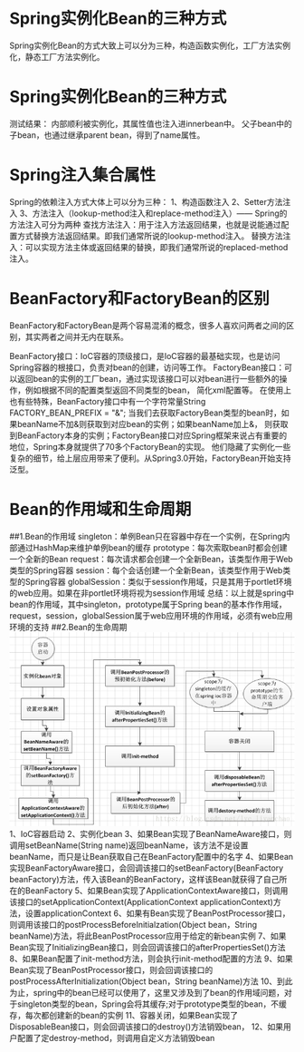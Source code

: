 # Spring实例化Bean的三种方式
Spring实例化Bean的方式大致上可以分为三种，构造函数实例化，工厂方法实例化，静态工厂方法实例化。

# Spring实例化Bean的三种方式
测试结果：
内部顺利被实例化，其属性值也注入进innerbean中。
父子bean中的子bean，也通过继承parent bean，得到了name属性。

# Spring注入集合属性
Spring的依赖注入方式大体上可以分为三种：
1、构造函数注入
2、Setter方法注入
3、方法注入（lookup-method注入和replace-method注入）——
Spring的方法注入可分为两种
查找方法注入：用于注入方法返回结果，也就是说能通过配置方式替换方法返回结果。即我们通常所说的lookup-method注入。
替换方法注入：可以实现方法主体或返回结果的替换，即我们通常所说的replaced-method注入。

# BeanFactory和FactoryBean的区别
BeanFactory和FactoryBean是两个容易混淆的概念，很多人喜欢问两者之间的区别，其实两者之间并无内在联系。

BeanFactory接口：IoC容器的顶级接口，是IoC容器的最基础实现，也是访问Spring容器的根接口，负责对bean的创建，访问等工作。
FactoryBean接口：可以返回bean的实例的工厂bean，通过实现该接口可以对bean进行一些额外的操作，例如根据不同的配置类型返回不同类型的bean，
简化xml配置等。
在使用上也有些特殊，BeanFactory接口中有一个字符常量String FACTORY_BEAN_PREFIX = "&"; 
当我们去获取FactoryBean类型的bean时，如果beanName不加&则获取到对应bean的实例；如果beanName加上&，
则获取到BeanFactory本身的实例；FactoryBean接口对应Spring框架来说占有重要的地位，Spring本身就提供了70多个FactoryBean的实现。
他们隐藏了实例化一些复杂的细节，给上层应用带来了便利。从Spring3.0开始，FactoryBean开始支持泛型。

# Bean的作用域和生命周期
##1.Bean的作用域
singleton：单例Bean只在容器中存在一个实例，在Spring内部通过HashMap来维护单例bean的缓存
prototype：每次索取bean时都会创建一个全新的Bean
request：每次请求都会创建一个全新Bean，该类型作用于Web类型的Spring容器
session：每个会话创建一个全新Bean，该类型作用于Web类型的Spring容器
globalSession：类似于session作用域，只是其用于portlet环境的web应用。如果在非portlet环境将视为session作用域
总结：以上就是spring中bean的作用域，其中singleton，prototype属于Spring bean的基本作作用域，request，session，globalSession属于web应用环境的作用域，必须有web应用环境的支持
##2.Bean的生命周期
![Image text](https://raw.githubusercontent.com/lizhen19911120/img-storage/master/bean%E7%94%9F%E5%91%BD%E5%91%A8%E6%9C%9F.png)
1、IoC容器启动
2、实例化bean
3、如果Bean实现了BeanNameAware接口，则调用setBeanName(String name)返回beanName，该方法不是设置beanName，而只是让Bean获取自己在BeanFactory配置中的名字
4、如果Bean实现BeanFactoryAware接口，会回调该接口的setBeanFactory(BeanFactory beanFactory)方法，传入该Bean的BeanFactory，这样该Bean就获得了自己所在的BeanFactory
5、如果Bean实现了ApplicationContextAware接口，则调用该接口的setApplicationContext(ApplicationContext applicationContext)方法，设置applicationContext
6、如果有Bean实现了BeanPostProcessor接口，则调用该接口的postProcessBeforeInitialzation(Object bean，String beanName)方法，将此BeanPostProcessor应用于给定的新bean实例
7、如果Bean实现了InitializingBean接口，则会回调该接口的afterPropertiesSet()方法
8、如果Bean配置了init-method方法，则会执行init-method配置的方法
9、如果Bean实现了BeanPostProcessor接口，则会回调该接口的postProcessAfterInitialization(Object bean，String beanName)方法
10、到此为止，spring中的bean已经可以使用了，这里又涉及到了bean的作用域问题，对于singleton类型的bean，Spring会将其缓存;对于prototype类型的bean，不缓存，每次都创建新的bean的实例
11、容器关闭，如果Bean实现了DisposableBean接口，则会回调该接口的destroy()方法销毁bean，
12、如果用户配置了定destroy-method，则调用自定义方法销毁bean